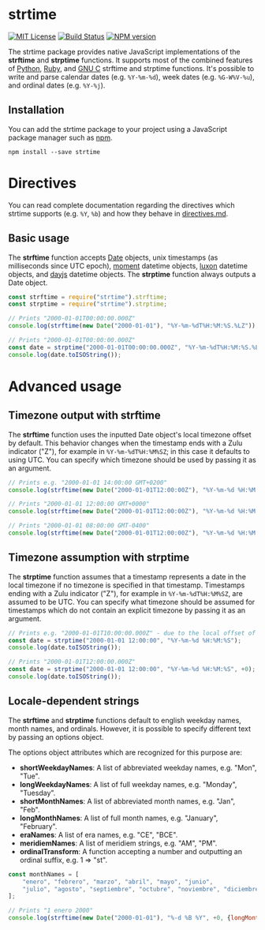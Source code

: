 # strtime

[![MIT License][license-image]][license] [![Build Status][travis-image]][travis-url] [![NPM version][npm-version-image]][npm-url]

The strtime package provides native JavaScript implementations of the
**strftime** and **strptime** functions.
It supports most of the combined features of
[Python](http://strftime.org/),
[Ruby](https://apidock.com/ruby/DateTime/strftime),
and [GNU C](https://www.gnu.org/software/libc/manual/html_node/Formatting-Calendar-Time.html)
strftime and strptime functions.
It's possible to write and parse calendar dates (e.g. `%Y-%m-%d`),
week dates (e.g. `%G-W%V-%u`), and ordinal dates (e.g. `%Y-%j`).

[license-image]: http://img.shields.io/badge/license-MIT-blue.svg
[license]: https://github.com/pineapplemachine/strtime-js/blob/master/LICENSE

[travis-url]: https://travis-ci.org/pineapplemachine/strtime-js
[travis-image]: https://travis-ci.org/pineapplemachine/strtime-js.svg?branch=master

[npm-url]: https://www.npmjs.com/package/strtime
[npm-version-image]: https://badge.fury.io/js/strtime.svg

## Installation

You can add the strtime package to your project using a JavaScript package manager such as [npm](https://www.npmjs.com/get-npm).

``` text
npm install --save strtime
```

# Directives

You can read complete documentation regarding the directives which strtime
supports (e.g. `%Y`, `%b`) and how they behave in [directives.md](directives.md).

## Basic usage

The **strftime** function accepts
[Date](https://developer.mozilla.org/en-US/docs/Web/JavaScript/Reference/Global_Objects/Date) objects,
unix timestamps (as milliseconds since UTC epoch),
[moment](https://www.npmjs.com/package/moment) datetime objects,
[luxon](https://www.npmjs.com/package/luxon) datetime objects, and
[dayjs](https://www.npmjs.com/package/dayjs) datetime objects.
The **strptime** function always outputs a Date object.

``` js
const strftime = require("strtime").strftime;
const strptime = require("strtime").strptime;

// Prints "2000-01-01T00:00:00.000Z"
console.log(strftime(new Date("2000-01-01"), "%Y-%m-%dT%H:%M:%S.%LZ"));

// Prints "2000-01-01T00:00:00.000Z"
const date = strptime("2000-01-01T00:00:00.000Z", "%Y-%m-%dT%H:%M:%S.%LZ");
console.log(date.toISOString());
```

# Advanced usage

## Timezone output with strftime

The **strftime** function uses the inputted Date object's local timezone offset by
default.
This behavior changes when the timestamp ends with a Zulu indicator ("Z"),
for example in `%Y-%m-%dT%H:%M%SZ`; in this case it defaults to using UTC.
You can specify which timezone should be used by passing it as an argument.

``` js
// Prints e.g. "2000-01-01 14:00:00 GMT+0200"
console.log(strftime(new Date("2000-01-01T12:00:00Z"), "%Y-%m-%d %H:%M:%S GMT%z"));

// Prints "2000-01-01 12:00:00 GMT+0000"
console.log(strftime(new Date("2000-01-01T12:00:00Z"), "%Y-%m-%d %H:%M:%S GMT%z", +0));

// Prints "2000-01-01 08:00:00 GMT-0400"
console.log(strftime(new Date("2000-01-01T12:00:00Z"), "%Y-%m-%d %H:%M:%S GMT%z", "EDT"));
```

## Timezone assumption with strptime

The **strptime** function assumes that a timestamp represents a date in the local
timezone if no timezone is specified in that timestamp.
Timestamps ending with a Zulu indicator ("Z"), for example in `%Y-%m-%dT%H:%M%SZ`,
are assumed to be UTC.
You can specify what timezone should be assumed for timestamps which do not
contain an explicit timezone by passing it as an argument.

``` js
// Prints e.g. "2000-01-01T10:00:00.000Z" - due to the local offset of GMT+0200
const date = strptime("2000-01-01 12:00:00", "%Y-%m-%d %H:%M:%S");
console.log(date.toISOString());

// Prints "2000-01-01T12:00:00.000Z"
const date = strptime("2000-01-01 12:00:00", "%Y-%m-%d %H:%M:%S", +0);
console.log(date.toISOString());
```

## Locale-dependent strings

The **strftime** and **strptime** functions default to english weekday names,
month names, and ordinals.
However, it is possible to specify different text by passing an options object.

The options object attributes which are recognized for this purpose are:

- **shortWeekdayNames**: A list of abbreviated weekday names, e.g. "Mon", "Tue".
- **longWeekdayNames**: A list of full weekday names, e.g. "Monday", "Tuesday".
- **shortMonthNames**: A list of abbreviated month names, e.g. "Jan", "Feb".
- **longMonthNames**: A list of full month names, e.g. "January", "February".
- **eraNames**: A list of era names, e.g. "CE", "BCE".
- **meridiemNames**: A list of meridiem strings, e.g. "AM", "PM".
- **ordinalTransform**: A function accepting a number and outputting an ordinal suffix, e.g. 1 => "st".

``` js
const monthNames = [
    "enero", "febrero", "marzo", "abril", "mayo", "junio",
    "julio", "agosto", "septiembre", "octubre", "noviembre", "diciembre"
];

// Prints "1 enero 2000"
console.log(strftime(new Date("2000-01-01"), "%-d %B %Y", +0, {longMonthNames: monthNames}));
```
